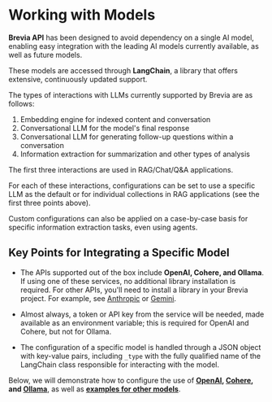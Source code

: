 # Working with Models

**Brevia API** has been designed to avoid dependency on a single AI model, enabling easy integration with the leading AI models currently available, as well as future models.

These models are accessed through **LangChain**, a library that offers extensive, continuously updated support.

The types of interactions with LLMs currently supported by Brevia are as follows:

1. Embedding engine for indexed content and conversation
2. Conversational LLM for the model's final response
3. Conversational LLM for generating follow-up questions within a conversation
4. Information extraction for summarization and other types of analysis

The first three interactions are used in RAG/Chat/Q&A applications.

For each of these interactions, configurations can be set to use a specific LLM as the default or for individual collections in RAG applications (see the first three points above).

Custom configurations can also be applied on a case-by-case basis for specific information extraction tasks, even using agents.

## Key Points for Integrating a Specific Model

- The APIs supported out of the box include **OpenAI, Cohere, and Ollama**. If using one of these services, no additional library installation is required. For other APIs, you'll need to install a library in your Brevia project. For example, see [Anthropic](https://python.langchain.com/docs/integrations/chat/anthropic/) or [Gemini](https://python.langchain.com/docs/integrations/chat/google_generative_ai/).

- Almost always, a token or API key from the service will be needed, made available as an environment variable; this is required for OpenAI and Cohere, but not for Ollama.

- The configuration of a specific model is handled through a JSON object with key-value pairs, including `_type` with the fully qualified name of the LangChain class responsible for interacting with the model.

Below, we will demonstrate how to configure the use of **[OpenAI](openai.md), [Cohere](cohere.md), and [Ollama](ollama.md)**, as well as **[examples for other models](other_models.md)**.

